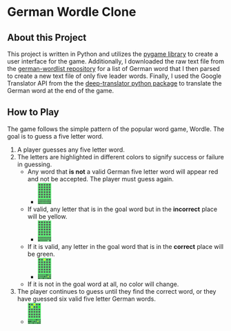 # German Wordle Clone
## About this Project
This project is written in Python and utilizes the [pygame library](https://www.pygame.org/news) to create a user interface for the game. Additionally, I downloaded the raw text file from the [german-wordlist repository](https://github.com/enz/german-wordlist) for a list of German word that I then parsed to create a new text file of only five leader words. Finally, I used the Google Translator API from the the [deep-translator python package](https://pypi.org/project/deep-translator/#google-translate-1) to translate the German word at the end of the game.
## How to Play
The game follows the simple pattern of the popular word game, Wordle. The goal is to guess a five letter word.
1. A player guesses any five letter word.
2. The letters are highlighted in different colors to signify success or failure in guessing.
    - Any word that **is not** a valid German five letter word will appear red and not be accepted. The player must guess again.
      - <img src="./images/wrong_guess.gif" alt="Wrong Guess" style="max-height: 50px;"/>
    - If valid, any letter that is in the goal word but in the **incorrect** place will be yellow.
      - <img src="./images/yellow_guess.gif" alt="Wrong Location" style="max-height: 50px;"/>
    - If it is valid, any letter in the goal word that is in the **correct** place will be green.
      - <img src="./images/green_guess.gif" alt="Right Location" style="max-height: 50px;"/>
    - If it is not in the goal word at all, no color will change.
3. The player continues to guess until they find the correct word, or they have guessed six valid five letter German words. 
   -  <img src="./images/win.gif" alt="Game Over" style="max-height: 50px;"/>
